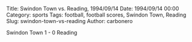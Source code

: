 Title: Swindon Town vs. Reading, 1994/09/14
Date: 1994/09/14 00:00
Category: sports
Tags: football, football scores, Swindon Town, Reading
Slug: swindon-town-vs-reading
Author: carbonero


Swindon Town 1 - 0 Reading
